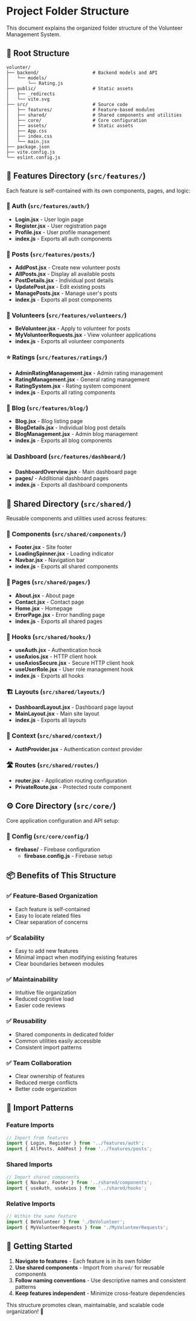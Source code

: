 # Project Folder Structure

This document explains the organized folder structure of the Volunteer Management System.

## 📁 Root Structure

```
volunter/
├── backend/                    # Backend models and API
│   └── models/
│       └── Rating.js
├── public/                     # Static assets
│   ├── _redirects
│   └── vite.svg
├── src/                        # Source code
│   ├── features/               # Feature-based modules
│   ├── shared/                 # Shared components and utilities
│   ├── core/                   # Core configuration
│   ├── assets/                 # Static assets
│   ├── App.css
│   ├── index.css
│   └── main.jsx
├── package.json
├── vite.config.js
└── eslint.config.js
```

## 🎯 Features Directory (`src/features/`)

Each feature is self-contained with its own components, pages, and logic:

### 🔐 Auth (`src/features/auth/`)
- **Login.jsx** - User login page
- **Register.jsx** - User registration page  
- **Profile.jsx** - User profile management
- **index.js** - Exports all auth components

### 📝 Posts (`src/features/posts/`)
- **AddPost.jsx** - Create new volunteer posts
- **AllPosts.jsx** - Display all available posts
- **PostDetails.jsx** - Individual post details
- **UpdatePost.jsx** - Edit existing posts
- **ManagePosts.jsx** - Manage user's posts
- **index.js** - Exports all post components

### 🤝 Volunteers (`src/features/volunteers/`)
- **BeVolunteer.jsx** - Apply to volunteer for posts
- **MyVolunteerRequests.jsx** - View volunteer applications
- **index.js** - Exports all volunteer components

### ⭐ Ratings (`src/features/ratings/`)
- **AdminRatingManagement.jsx** - Admin rating management
- **RatingManagement.jsx** - General rating management
- **RatingSystem.jsx** - Rating system component
- **index.js** - Exports all rating components

### 📰 Blog (`src/features/blog/`)
- **Blog.jsx** - Blog listing page
- **BlogDetails.jsx** - Individual blog post details
- **BlogManagement.jsx** - Admin blog management
- **index.js** - Exports all blog components

### 📊 Dashboard (`src/features/dashboard/`)
- **DashboardOverview.jsx** - Main dashboard page
- **pages/** - Additional dashboard pages
- **index.js** - Exports all dashboard components

## 🔧 Shared Directory (`src/shared/`)

Reusable components and utilities used across features:

### 🧩 Components (`src/shared/components/`)
- **Footer.jsx** - Site footer
- **LoadingSpinner.jsx** - Loading indicator
- **Navbar.jsx** - Navigation bar
- **index.js** - Exports all shared components

### 📄 Pages (`src/shared/pages/`)
- **About.jsx** - About page
- **Contact.jsx** - Contact page
- **Home.jsx** - Homepage
- **ErrorPage.jsx** - Error handling page
- **index.js** - Exports all shared pages

### 🎣 Hooks (`src/shared/hooks/`)
- **useAuth.jsx** - Authentication hook
- **useAxios.jsx** - HTTP client hook
- **useAxiosSecure.jsx** - Secure HTTP client hook
- **useUserRole.jsx** - User role management hook
- **index.js** - Exports all hooks

### 🏗️ Layouts (`src/shared/layouts/`)
- **DashboardLayout.jsx** - Dashboard page layout
- **MainLayout.jsx** - Main site layout
- **index.js** - Exports all layouts

### 🔐 Context (`src/shared/context/`)
- **AuthProvider.jsx** - Authentication context provider

### 🛣️ Routes (`src/shared/routes/`)
- **router.jsx** - Application routing configuration
- **PrivateRoute.jsx** - Protected route component

## ⚙️ Core Directory (`src/core/`)

Core application configuration and API setup:

### 🔧 Config (`src/core/config/`)
- **firebase/** - Firebase configuration
  - **firebase.config.js** - Firebase setup

## 📦 Benefits of This Structure

### ✅ **Feature-Based Organization**
- Each feature is self-contained
- Easy to locate related files
- Clear separation of concerns

### ✅ **Scalability**
- Easy to add new features
- Minimal impact when modifying existing features
- Clear boundaries between modules

### ✅ **Maintainability**
- Intuitive file organization
- Reduced cognitive load
- Easier code reviews

### ✅ **Reusability**
- Shared components in dedicated folder
- Common utilities easily accessible
- Consistent import patterns

### ✅ **Team Collaboration**
- Clear ownership of features
- Reduced merge conflicts
- Better code organization

## 🔄 Import Patterns

### Feature Imports
```javascript
// Import from features
import { Login, Register } from '../features/auth';
import { AllPosts, AddPost } from '../features/posts';
```

### Shared Imports
```javascript
// Import shared components
import { Navbar, Footer } from '../shared/components';
import { useAuth, useAxios } from '../shared/hooks';
```

### Relative Imports
```javascript
// Within the same feature
import { BeVolunteer } from './BeVolunteer';
import { MyVolunteerRequests } from './MyVolunteerRequests';
```

## 🚀 Getting Started

1. **Navigate to features** - Each feature is in its own folder
2. **Use shared components** - Import from `shared/` for reusable components
3. **Follow naming conventions** - Use descriptive names and consistent patterns
4. **Keep features independent** - Minimize cross-feature dependencies

This structure promotes clean, maintainable, and scalable code organization! 🎉
